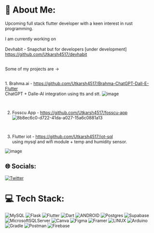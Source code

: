 # 💫 About Me:
Upcoming full stack flutter developer with a keen interest in rust programming.
<br><br>
I am currently working on <br><br>
Devhabit - Snapchat but for developers [under development] https://github.com/Utkarsh4517/devhabit<br>


<br>Some of my projects are -><br>

<br>1. Brahma.ai - https://github.com/Utkarsh4517/Brahma-ChatGPT-Dall-E-Flutter<br>
ChatGPT + Dalle-AI integration using tts and stt.
![image](https://github.com/Utkarsh4517/Utkarsh4517/assets/71646773/c92f1cab-34e6-4e42-bb2b-67303f8c6de5)

<br>

2. Fosscu App - https://github.com/Utkarsh4517/fosscu-app<br>
![8b8ec6c0-d722-41da-a027-15a6c0881a13](https://github.com/Utkarsh4517/fosscu-app/assets/71646773/8fcf2823-684e-402e-9d3b-6c29679e89b2)

<br>

3. Flutter iot - https://github.com/Utkarsh4517/iot-sql<br>
using mysql and wifi module + temp and humidity sensor.

![image](https://github.com/Utkarsh4517/Utkarsh4517/assets/71646773/18a840c2-f501-44c8-b569-d5143611195c)




## 🌐 Socials:
[![Twitter](https://img.shields.io/badge/Twitter-%231DA1F2.svg?logo=Twitter&logoColor=white)](https://twitter.com/twtutkarsh) 

# 💻 Tech Stack:
![MySQL](https://img.shields.io/badge/mysql-%2300f.svg?style=for-the-badge&logo=mysql&logoColor=white) ![Flask](https://img.shields.io/badge/flask-%23000.svg?style=for-the-badge&logo=flask&logoColor=white) ![Flutter](https://img.shields.io/badge/Flutter-%2302569B.svg?style=for-the-badge&logo=Flutter&logoColor=white) ![Dart](https://img.shields.io/badge/dart-%230175C2.svg?style=for-the-badge&logo=dart&logoColor=white) ![ANDROID](https://img.shields.io/badge/android-%2320232a.svg?style=for-the-badge&logo=android&logoColor=%a4c639) ![Postgres](https://img.shields.io/badge/postgres-%23316192.svg?style=for-the-badge&logo=postgresql&logoColor=white) 	![Supabase](https://img.shields.io/badge/Supabase-3ECF8E?style=for-the-badge&logo=supabase&logoColor=white) ![MicrosoftSQLServer](https://img.shields.io/badge/Microsoft%20SQL%20Sever-CC2927?style=for-the-badge&logo=microsoft%20sql%20server&logoColor=white) ![Canva](https://img.shields.io/badge/Canva-%2300C4CC.svg?style=for-the-badge&logo=Canva&logoColor=white) 	![Figma](https://img.shields.io/badge/figma-%23F24E1E.svg?style=for-the-badge&logo=figma&logoColor=white) ![Framer](https://img.shields.io/badge/Framer-black?style=for-the-badge&logo=framer&logoColor=blue) ![LINUX](https://img.shields.io/badge/Linux-FCC624?style=for-the-badge&logo=linux&logoColor=black) ![Arduino](https://img.shields.io/badge/-Arduino-00979D?style=for-the-badge&logo=Arduino&logoColor=white) ![Gradle](https://img.shields.io/badge/Gradle-02303A.svg?style=for-the-badge&logo=Gradle&logoColor=white) ![Postman](https://img.shields.io/badge/Postman-FF6C37?style=for-the-badge&logo=postman&logoColor=white) ![Firebase](https://img.shields.io/badge/firebase-%2300f.svg?style=for-the-badge&logo=firebase&logoColor=white) 
